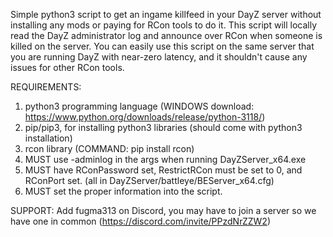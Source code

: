 Simple python3 script to get an ingame killfeed in your DayZ server without installing any mods or paying for RCon tools to do it.  This script will locally read the DayZ administrator log and announce over RCon when someone is killed on the server.
You can easily use this script on the same server that you are running DayZ with near-zero latency, and it shouldn't cause any issues for other RCon tools.

REQUIREMENTS:
1. python3 programming language (WINDOWS download: https://www.python.org/downloads/release/python-3118/)
2. pip/pip3, for installing python3 libraries (should come with python3 installation)
3. rcon library (COMMAND: pip install rcon)
4. MUST use -adminlog in the args when running DayZServer_x64.exe
5. MUST have RConPassword set, RestrictRCon must be set to 0, and RConPort set. (all in DayZServer/battleye/BEServer_x64.cfg)
6. MUST set the proper information into the script.

SUPPORT:
Add fugma313 on Discord, you may have to join a server so we have one in common (https://discord.com/invite/PPzdNrZZW2)
